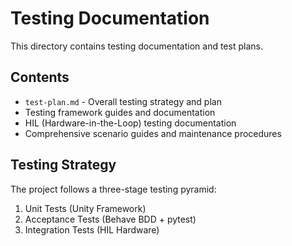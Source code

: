 # Testing Documentation

This directory contains testing documentation and test plans.

## Contents

- `test-plan.md` - Overall testing strategy and plan
- Testing framework guides and documentation
- HIL (Hardware-in-the-Loop) testing documentation
- Comprehensive scenario guides and maintenance procedures

## Testing Strategy

The project follows a three-stage testing pyramid:
1. Unit Tests (Unity Framework)
2. Acceptance Tests (Behave BDD + pytest)
3. Integration Tests (HIL Hardware)
